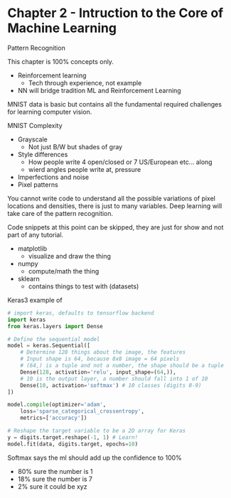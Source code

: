 # Chapter 2 - Intruction to the Core of Machine Learning

Pattern Recognition

This chapter is 100% concepts only.

- Reinforcement learning
    - Tech through experience, not example
- NN will bridge tradition ML and Reinforcement Learning

MNIST data is basic but contains all the fundamental required challenges for learning computer vision.

MNIST Complexity

- Grayscale
    - Not just B/W but shades of gray
- Style differences
    - How people write 4 open/closed or 7 US/European etc... along
    - wierd angles people write at, pressure
- Imperfections and noise
- Pixel patterns

You cannot write code to understand all the possible variations of pixel locations and densities, there is just to many variables. Deep learning will take care of the pattern recognition.

Code snippets at this point can be skipped, they are just for show and not part of any tutorial.

- matplotlib
    - visualize and draw the thing
- numpy
    - compute/math the thing
- sklearn
    - contains things to test with (datasets)

Keras3 example of 

```python
# import keras, defaults to tensorflow backend
import keras
from keras.layers import Dense

# Define the sequential model
model = keras.Sequential([
    # Determine 128 things about the image, the features
    # Input shape is 64, because 8x8 image = 64 pixels
    # (64,) is a tuple and not a number, the shape should be a tuple
    Dense(128, activation='relu', input_shape=(64,)),
    # 10 is the output layer, a number should fall into 1 of 10
    Dense(10, activation='softmax') # 10 classes (digits 0-9)
])

model.compile(optimizer='adam',
    loss='sparse_categorical_crossentropy', 
    metrics=['accuracy'])

# Reshape the target variable to be a 2D array for Keras
y = digits.target.reshape(-1, 1) # Learn! 
model.fit(data, digits.target, epochs=10)
```

Softmax says the ml should add up the confidence to 100%

- 80% sure the number is 1
- 18% sure the number is 7
- 2% sure it could be xyz

